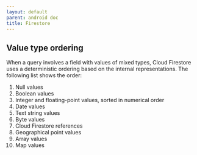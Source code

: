 ```yaml
---
layout: default
parent: android doc
title: Firestore
---
```

## Value type ordering

When a query involves a field with values of mixed types, Cloud Firestore uses a deterministic ordering based on the internal representations. The following list shows the order:

1.  Null values
2.  Boolean values
3.  Integer and floating-point values, sorted in numerical order
4.  Date values
5.  Text string values
6.  Byte values
7.  Cloud Firestore references
8.  Geographical point values
9.  Array values
10.  Map values